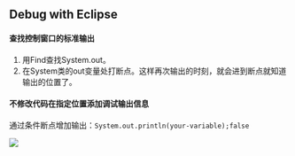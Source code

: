 ## Debug with Eclipse

#### 查找控制窗口的标准输出

1. 用Find查找System.out。
2. 在System类的out变量处打断点。这样再次输出的时刻，就会进到断点就知道输出的位置了。

#### 不修改代码在指定位置添加调试输出信息

通过条件断点增加输出：`System.out.println(your-variable);false`

![](https://user-images.githubusercontent.com/667902/36820578-8040c4ea-1d29-11e8-9540-65527b7a9437.png)

